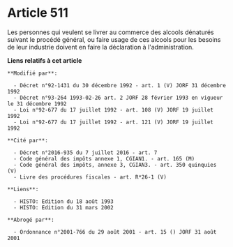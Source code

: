 # Article 511

Les personnes qui veulent se livrer au commerce des alcools dénaturés suivant le procédé général, ou faire usage de ces
alcools pour les besoins de leur industrie doivent en faire la déclaration à l'administration.

**Liens relatifs à cet article**

	**Modifié par**:

	  - Décret n°92-1431 du 30 décembre 1992 - art. 1 (V) JORF 31 décembre 1992
	  - Décret n°93-264 1993-02-26 art. 2 JORF 28 février 1993 en vigueur le 31 décembre 1992
	  - Loi n°92-677 du 17 juillet 1992 - art. 108 (V) JORF 19 juillet 1992
	  - Loi n°92-677 du 17 juillet 1992 - art. 121 (V) JORF 19 juillet 1992

	**Cité par**:

	  - Décret n°2016-935 du 7 juillet 2016 - art. 7
	  - Code général des impôts annexe 1, CGIAN1. - art. 165 (M)
	  - Code général des impôts, annexe 3, CGIAN3. - art. 350 quinquies (V)
	  - Livre des procédures fiscales - art. R*26-1 (V)

	**Liens**:

	  - HISTO: Edition du 18 août 1993
	  - HISTO: Edition du 31 mars 2002

	**Abrogé par**:

	  - Ordonnance n°2001-766 du 29 août 2001 - art. 15 () JORF 31 août 2001
